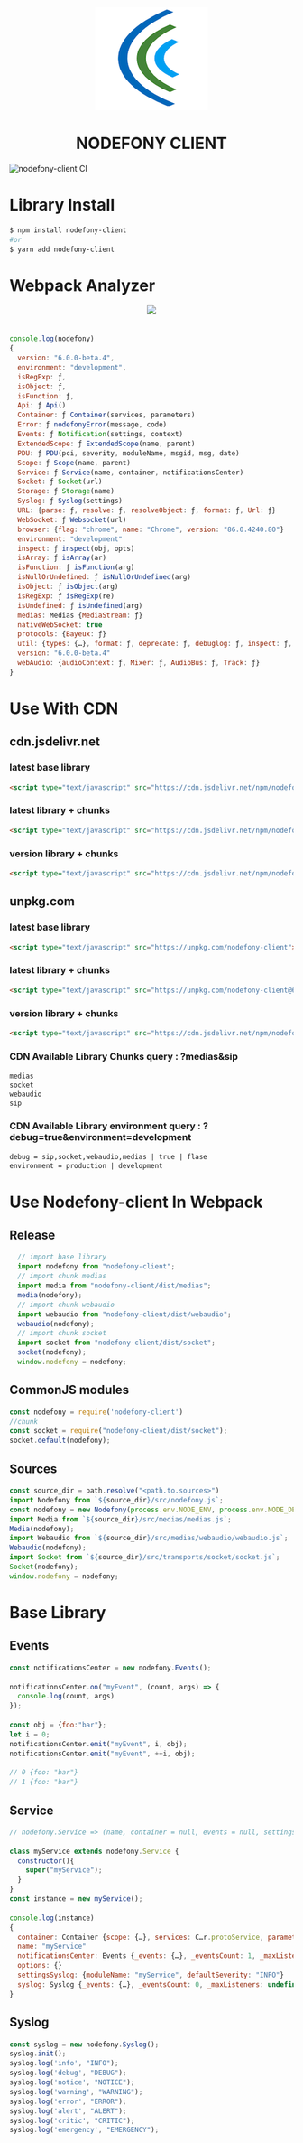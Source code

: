 
<p align="center">
  <img src="https://github.com/nodefony/nodefony/raw/master/src/nodefony/bundles/framework-bundle/Resources/public/images/nodefony-logo.png"><br>
</p>
<h1 align="center">NODEFONY CLIENT</h1>

![nodefony-client CI](https://github.com/nodefony/nodefony-client/workflows/nodefony-client%20CI/badge.svg?branch=main)

# Library Install
```bash
$ npm install nodefony-client
#or
$ yarn add nodefony-client
```

# Webpack Analyzer

<p align="center">
  <img src="https://github.com/nodefony/nodefony-client/raw/main/tools/img/webpack.png">
</p>

```js

console.log(nodefony)
{
  version: "6.0.0-beta.4",
  environment: "development",
  isRegExp: ƒ,
  isObject: ƒ,
  isFunction: ƒ,
  Api: ƒ Api()
  Container: ƒ Container(services, parameters)
  Error: ƒ nodefonyError(message, code)
  Events: ƒ Notification(settings, context)
  ExtendedScope: ƒ ExtendedScope(name, parent)
  PDU: ƒ PDU(pci, severity, moduleName, msgid, msg, date)
  Scope: ƒ Scope(name, parent)
  Service: ƒ Service(name, container, notificationsCenter)
  Socket: ƒ Socket(url)
  Storage: ƒ Storage(name)
  Syslog: ƒ Syslog(settings)
  URL: {parse: ƒ, resolve: ƒ, resolveObject: ƒ, format: ƒ, Url: ƒ}
  WebSocket: ƒ Websocket(url)
  browser: {flag: "chrome", name: "Chrome", version: "86.0.4240.80"}
  environment: "development"
  inspect: ƒ inspect(obj, opts)
  isArray: ƒ isArray(ar)
  isFunction: ƒ isFunction(arg)
  isNullOrUndefined: ƒ isNullOrUndefined(arg)
  isObject: ƒ isObject(arg)
  isRegExp: ƒ isRegExp(re)
  isUndefined: ƒ isUndefined(arg)
  medias: Medias {MediaStream: ƒ}
  nativeWebSocket: true
  protocols: {Bayeux: ƒ}
  util: {types: {…}, format: ƒ, deprecate: ƒ, debuglog: ƒ, inspect: ƒ, …}
  version: "6.0.0-beta.4"
  webAudio: {audioContext: ƒ, Mixer: ƒ, AudioBus: ƒ, Track: ƒ}  
}
```

# Use With CDN
## cdn.jsdelivr.net

### latest base library
```html
<script type="text/javascript" src="https://cdn.jsdelivr.net/npm/nodefony-client"></script>
```
### latest library + chunks
```html
<script type="text/javascript" src="https://cdn.jsdelivr.net/npm/nodefony-client/dist/nodefony.js?medias=true&socket=true"></script>
```
### version library + chunks
```html
<script type="text/javascript" src="https://cdn.jsdelivr.net/npm/nodefony-client@6.0.0/dist/nodefony.js?medias=true&socket=true"></script>
```

## unpkg.com

### latest base library
```html
<script type="text/javascript" src="https://unpkg.com/nodefony-client"></script>
```
### latest library + chunks
```html
<script type="text/javascript" src="https://unpkg.com/nodefony-client@6.0.0/dist/nodefony.js?medias=true&socket=true"></script>
```
### version library + chunks
```html
<script type="text/javascript" src="https://cdn.jsdelivr.net/npm/nodefony-client@6.0.0/dist/nodefony.js?medias=true&socket=true"></script>
```

### CDN Available Library Chunks query : ?medias&sip
```  
medias
socket
webaudio
sip
```
### CDN Available Library environment query : ?debug=true&environment=development
```  
debug = sip,socket,webaudio,medias | true | flase
environment = production | development
```

# Use Nodefony-client In Webpack
##  Release
```js
  // import base library
  import nodefony from "nodefony-client";
  // import chunk medias
  import media from "nodefony-client/dist/medias";
  media(nodefony);
  // import chunk webaudio
  import webaudio from "nodefony-client/dist/webaudio";
  webaudio(nodefony);
  // import chunk socket
  import socket from "nodefony-client/dist/socket";
  socket(nodefony);
  window.nodefony = nodefony;
```

## CommonJS modules
```js
const nodefony = require('nodefony-client')
//chunk
const socket = require("nodefony-client/dist/socket");
socket.default(nodefony);
```

## Sources
```js
const source_dir = path.resolve("<path.to.sources>")
import Nodefony from `${source_dir}/src/nodefony.js`;
const nodefony = new Nodefony(process.env.NODE_ENV, process.env.NODE_DEBUG);
import Media from `${source_dir}/src/medias/medias.js`;
Media(nodefony);
import Webaudio from `${source_dir}/src/medias/webaudio/webaudio.js`;
Webaudio(nodefony);
import Socket from `${source_dir}/src/transports/socket/socket.js`;
Socket(nodefony);
window.nodefony = nodefony;
```

# Base Library
## Events
```js
const notificationsCenter = new nodefony.Events();

notificationsCenter.on("myEvent", (count, args) => {
  console.log(count, args)
});

const obj = {foo:"bar"};
let i = 0;
notificationsCenter.emit("myEvent", i, obj);
notificationsCenter.emit("myEvent", ++i, obj);

// 0 {foo: "bar"}
// 1 {foo: "bar"}
```

## Service
```js
// nodefony.Service => (name, container = null, events = null, settings = {})

class myService extends nodefony.Service {
  constructor(){
    super("myService");
  }
}
const instance = new myService();

console.log(instance)
{
  container: Container {scope: {…}, services: C…r.protoService, parameters: C…r.protoParameters, protoService: ƒ, protoParameters: ƒ}
  name: "myService"
  notificationsCenter: Events {_events: {…}, _eventsCount: 1, _maxListeners: 20}
  options: {}
  settingsSyslog: {moduleName: "myService", defaultSeverity: "INFO"}
  syslog: Syslog {_events: {…}, _eventsCount: 0, _maxListeners: undefined, settings: {…}, ringStack: Array(0), …}
}
```

## Syslog
```js
const syslog = new nodefony.Syslog();
syslog.init();
syslog.log('info', "INFO");
syslog.log('debug', "DEBUG");
syslog.log('notice', "NOTICE");
syslog.log('warning', "WARNING");
syslog.log('error', "ERROR");
syslog.log('alert', "ALERT");
syslog.log('critic', "CRITIC");
syslog.log('emergency', "EMERGENCY");

```
